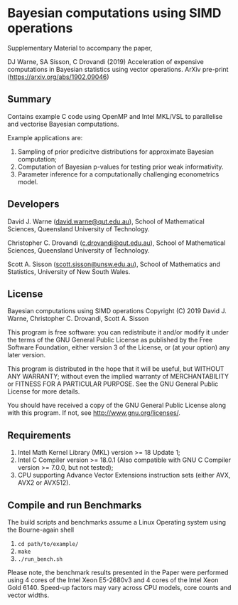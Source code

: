 # Bayesian computations using SIMD operations

Supplementary Material to accompany the paper, 

DJ Warne, SA Sisson, C Drovandi (2019) Acceleration of expensive computations in
Bayesian statistics using vector operations. ArXiv pre-print (https://arxiv.org/abs/1902.09046)

## Summary

Contains example C code using OpenMP and Intel MKL/VSL to parallelise and vectorise Bayesian computations.

Example applications are:
1. Sampling of prior predicitve distributions for approximate Bayesian computation;
2. Computation of Bayesian p-values for testing prior weak informativity. 
3. Parameter inference for a computationally challenging econometrics model. 

## Developers
David J. Warne (david.warne@qut.edu.au), School of Mathematical Sciences, Queensland University of Technology.

Christopher C. Drovandi (c.drovandi@qut.edu.au), School of Mathematical Sciences, Queensland University of Technology.

Scott A. Sisson (scott.sisson@unsw.edu.au), School of Mathematics and Statistics, University of New South Wales.

## License

Bayesian computations using SIMD operations
Copyright (C) 2019  David J. Warne, Christopher C. Drovandi, Scott A. Sisson

This program is free software: you can redistribute it and/or modify
it under the terms of the GNU General Public License as published by
the Free Software Foundation, either version 3 of the License, or
(at your option) any later version.

This program is distributed in the hope that it will be useful,
but WITHOUT ANY WARRANTY; without even the implied warranty of
MERCHANTABILITY or FITNESS FOR A PARTICULAR PURPOSE.  See the
GNU General Public License for more details.

You should have received a copy of the GNU General Public License
along with this program.  If not, see <http://www.gnu.org/licenses/>.



## Requirements

1. Intel Math Kernel Library (MKL) version >= 18 Update 1;
2. Intel C Compiler  version >= 18.0.1 (Also compatible with GNU C Compiler version >= 7.0.0, but not tested);
3. CPU supporting  Advance Vector Extensions instruction sets (either AVX, AVX2 or AVX512).

## Compile and run Benchmarks

The build scripts and benchmarks assume a Linux Operating system using the Bourne-again shell 

1. `cd path/to/example/`
2. `make`
3. `./run_bench.sh`

Please note, the benchmark results presented in the Paper were performed using 4 cores of the Intel Xeon E5-2680v3 and 4 cores of the Intel Xeon Gold 6140. Speed-up factors may vary across CPU models, core counts and vector widths. 

